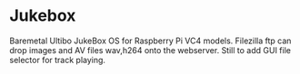 # Jukebox

Baremetal Ultibo JukeBox OS for Raspberry Pi VC4 models.
Filezilla ftp can drop images and AV files wav,h264 onto the webserver.
Still to add GUI file selector for track playing.
